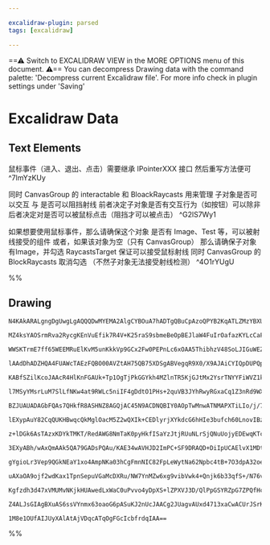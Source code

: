 ```yaml
---

excalidraw-plugin: parsed
tags: [excalidraw]

---
```

==⚠  Switch to EXCALIDRAW VIEW in the MORE OPTIONS menu of this document. ⚠== You can decompress Drawing data with the command palette: 'Decompress current Excalidraw file'. For more info check in plugin settings under 'Saving'


# Excalidraw Data

## Text Elements
鼠标事件（进入、退出、点击）需要继承 IPointerXXX 接口
然后重写方法便可 ^7lmYzKUy

同时  CanvasGroup 的 interactable 和 BloackRaycasts 用来管理
子对象是否可以交互 与 是否可以阻挡射线
前者决定子对象是否有交互行为（如按钮）可以除非
后者决定对是否可以被鼠标点击（阻挡才可以被点击） ^G2lS7Wy1

如果想要使用鼠标事件，那么请确保这个对象
是否有 Image、Test 等，可以被射线接受的组件
或者，如果该对象为空（只有 CanvasGroup）
那么请确保子对象有Image，并勾选 RaycastsTarget
保证可以接受鼠标射线
同时 CanvasGroup 的 BlockRaycasts 取消勾选
（不然子对象无法接受射线检测） ^4O1rYUgU

%%
## Drawing
```compressed-json
N4KAkARALgngDgUwgLgAQQQDwMYEMA2AlgCYBOuA7hADTgQBuCpAzoQPYB2KqATLZMzYBXUtiRoIACyhQ4zZAHoFAc0JRJQgEYA6bGwC2CgF7N6hbEcK4OCtptbErHALRY8RMpWdx8Q1TdIEfARcZgRmBShcZQUebQBObQBGGjoghH0EDihmbgBtcDBQMBKIEm4IAHZ8fQBNIwBpAFUYVJLIWEQKqCwoNtLMbmckgBYABn5S1rRnHgA2AFZtOYBm

MZ4ksYAOSrmRva2RycgKEnVuEfik7R4V+K25raS9sbmeBeOpBEJlaW4FuIrOafazKYLcCaFARQUhsADWCAAwmx8GxSBUAMRJBDY7H9SCaXDYOHKWFCDjEZGo9ESGHWZhwXCBbL4iAAM0I+HwAGVYOCJIIPKzmDD4QgAOpnSTcPhQiAi2EI3kwfnoQXlT5k34ccK5NBJT5sRnYNTTVCbSHtCCk4RwACSxD1qDyAF1PmzyJkHdwOEIuZ9CBSsBVcGN

WWSKTrmE7ff65WEEMRuElKvM5unKkkVp9GCx2Fw0PEPnLc6xOAA5ThibhzV48SoLJIGuWEZgAEXSPSTaDZBDCn00wgpAFFgplsjG/fhPkI4MRcF3k5URvWdvExiNU7KrUQOHCfVPPqjiYnuL38P25T1MH0JIACfMA4BaAaLlAG9ygAh/wDb8YBTRUAgAyAAATAC/FH9AE6HQBvxUASH/AAB0wBAyMAc79AH8jVA7QABTYQMelIAANbDUEAUuNAGP

lAAdDhADZHQA4FUAWcTAEzFQBO00AVZtAH75QB75XDSgABVegqR9X0/X9AJAiCYIQpDUPQphsMwvCiNIyjaMYlj3U4KBuUIIxxF4S1SjZJSADFcH0TkzSOK9egAQSIZQC3QYI2T6HMmCgcwCHMn4rOgI1WT0bJcEDJhvTQWNpzlNEfkDAgOJvLjn3fb9/yAsCoLgxCULQ7JxJwgjiPI6j6OY1lcCEKA2AAJXCVT1JhIQECPXyAAlvl+W9zW0NZ4k

KABfSZilKcoJAAcR4HlKnFGAUk+Tp1OgTjPkGGYkh4MZlnTR5KjGJtMx2YsrTNYYFiWVZ1k2HY9gOYyrVOYhzjQEYtk0yBJAav59Q3bRUxBDgwXUu75VFBEqTRTFcRxJAByJEkI0pFEAdpcgOAZJksjsuUOS5ZVVXlFENXjX6JSlGVPgVMU0cm9Uk01YRtV1ZNDWNU1kzGb6bVnB0nVdd1PQQfzUECgMg1m9BcDGuUIajSc4ytBNu3NBYVgWJ4tj

l7MSyYMsrLuM7SlLfNKw4at9RWLc5niIF4gDdtO1PHs+2quVB3JYhRwyRGxaCq1Z3nRd9WXVcnjGNZthqvcD3F0pjwRKXz0vK1ryaiBABgVQA301QVBEWsehQj6sk4FQQAQt1QMTyGwKJNGCVBABiVVAACFUTB4rcBgPARWYVBAApXQBTc0AQu9ADAXYjAAVtQBP7UAQxjAHozQAyFSYwBTuUAErlACS5VBADg5VAx8nwBuNMAQmNABAdQB+v2Iw

BZJUAUADAGbFQAs7QHkfR8ASHNZ8AGQjAC45N9ACDNQBIY0AOpTwMnwATNMAPXTiLIo/j/7svCegBqiMfGBN869ACyRpPYBCVWIUAirHROydU4cHTswTOtpc75zSoXYupcK7VzYLXeujccit07j3DgZ8gGzwXkvceE917bz3v/Ghl8b732fm/T+P8OB/xPoAxhoCHzgKgTAuBilsgqTUjKb62lsh6QMvgIy40zIWTcjZJGVpcyOXcC5Sy3QPKfC8

lEXypAuY82CqQUKHBwqcQkMglOacM5Z2wQXIk+CEDlyrjXYkdcG6hHIe3bufch60LnovIBzCd4cAPifdhV8Z530fq/d+E9v6/3/kImBYDQIQLXtAkBki5QFSKqVVgsi0CVRtjuOqj0mrXFah1LqLYpYQBGAAeSSKQWoTRlBNFZBNbo005T82cPEYEcozSVG0H7PYuwswAhluuKZ508bXTGEsO49xNiVCuGtBYazSgPR+E9c0WwVg3GOZAUEqpvqE

z+lDGk6AsTAzxKDYkTMKT/RedAWG8NmTaK0pyHkfISaYzJtjRUuNLrSjQNuUojyEDEwqKTcMFNJCi2psFWmsB6aMyzizfIbpkYc0sYeFsfMQw8AxfbbFAVKUSwQJbc0QIHhNgeFtTWKt8wXCBPZPMFYqzqUeCsEYMsViyzNh2YIntUCR1qaUO2I4xzO2Dq7Uo7sFyspTCuSoWxDj1j2BrSAu59yMpDmatgJ4I7WzUZFCQD9AA55oAZ4NoKAH95Fu

3EXyABh/wAxQmAAk5QA79GADsPQAu/KAE34wAVHJD2ImPC+SF9DRAQD+DiIpUCAElvX1MDt64UAOvKOdAAjfi+YigA0I33r6l1gBT6KHrfQAXl5vkAFfKibUHoMwbOcCxEg1hvDWfC+dpk3KAQL6wAbnqAD+lQAkAmoACWQ5gbEmTDqgMRcNgBB6MngWx8LCODILba4rBeciH+NIUE5ugA15UABG2U7iJvkALByJEz6AAPTOiBbt6AAGLQA0rbgX

gYgioLr3Vep9QGkNEaY1xo4AmpNKa03hCgFmnNIC82FpLeWytNa62Npbc4tB+7O3dpA32oeA6h0jondO2dp6F2kCXSu9dE9N0Pm3bulxGC3GHrDhRpuqBL3Xo4Heh9Q9n2vq3p+79UjlLlTkeJpRhkLgOqgAYzRCBbKsl0U5fAimjFwE8kpHyOoLFSysVaEK/h7GOvQP+z13rorAd7WBwe8bL5QeHTBjN2bc1bwLcW0tHAK1VudbWweDbm2tpYx2

uAXaOA9ojf2wdKax1TpnSepuVGaMcDXRu/NW7YnMZw6xg9vibVwk4+Qnjk6b33qfS+/N76v35UKiVMqVTUA1MDggeqZzGktTGG1Eo7VwCktuXAOAvIdXcG6tAB6mQKgWT+JMBghAEAUErmDb5kNqSYjZFt7b/QIDYBEECu0PR9C8hhb8wG7yQaFD2wdxGR2Mgra+RDc7MN6SMiBbt/bpBDvHZ0qC1FApIWfdu9ke7J2caSjhfja7X2fsZFO0TcFa

Kgfzdh3d47xVMUMvNKjkHUAwedLxWaC0uPvvo4yDpXS+lZPXVJ3D/QlPpGSYRZpG7ZPQfHcQZpiQWjgfs/x8d0bpAFPfbYBQB6uBDNMsgGjjnGRhwUlMqL8XIR2lMlhFQOn5P9BK412xeAk0Ia7eYNgWEXJML/B4CMZIy0dhrRTEkQ182Tdm/wLUC4lQrmrRWPNblEAjBsAMONksBAqrJhaTDvHYPMf0qphII383SQkBkepIzkAk/EF5AgbTaA/c

Z4ALJsGIAgBXuAS6ssVYnmx63oaoG6pASuKJ2nUcJAACg2JUagvAUxd4713xaCwACUrJSrKD9EyCoLfcDt7WL32fvB58D+HxH0osvlI40J45TgLt5sen0ggUqQYbEfWD1aLIZfghS1a3KbARAc8tdIFVT4djpvVMf0qyAwgoC7gqu/lfn/NAAArBAIuZgbkOxOAQvYvUvcvO1C8JVCATxQgRgNiQPfAU/UoYZAUdIIuPlExIQEUAwfXLoS1TVa1W

1M8e1OUfAIJUyXAlAtAjVDqcATqOgFGcIcbfrdqIAA==
```
%%